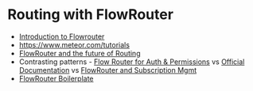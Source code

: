# Routing with FlowRouter

* [Introduction to Flowrouter](https://kadira.io/academy/meteor-routing-guide/content/introduction-to-flow-router)
* https://www.meteor.com/tutorials
* [FlowRouter and the future of Routing](https://kadira.io/blog/meteor/flow-router-4-0-and-future-of-routing-in-meteor)
* Contrasting patterns - [Flow Router for Auth & Permissions](https://medium.com/@satyavh/using-flow-router-for-authentication-ba7bb2644f42) vs [Official Documentation](https://github.com/kadirahq/flow-router) vs [FlowRouter and Subscription Mgmt](https://meteorhacks.com/flow-router-and-subscription-management/)
* [FlowRouter Boilerplate](https://medium.com/meteor-js/starting-meteorjs-with-flow-router-cb7803ee7234)


